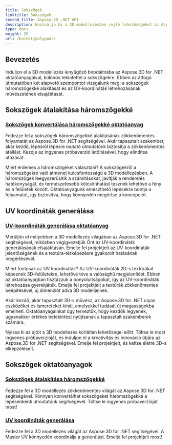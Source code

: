 ```yaml
---
title: Sokszögek
linktitle: Sokszögek
second_title: Aspose.3D .NET API
description: Használja ki a 3D modellezésben rejlő lehetőségeket az Aspose.3D .NET segítségével. Tanuljon meg sokszögeket háromszögekké alakítani, és sajátítsa el az UV-koordináták generálását a jobb projektmagasság érdekében.
type: docs
weight: 29
url: /hu/net/polygons/
---
```


## Bevezetés

Induljon el a 3D modellezés lenyűgöző birodalmába az Aspose.3D for .NET oktatóanyagaival, különös tekintettel a sokszögekre. Ebben az átfogó útmutatóban két alapvető szempontot vizsgálunk meg: a sokszögek háromszögekké alakítását és az UV-koordináták létrehozásának művészetének elsajátítását.

## Sokszögek átalakítása háromszögekké
### [Sokszögek konvertálása háromszögekké oktatóanyag](./convert-polygons-to-triangles/)

Fedezze fel a sokszögek háromszögekké alakításának zökkenőmentes folyamatát az Aspose.3D for .NET segítségével. Akár tapasztalt szakember, akár kezdő, lépésről lépésre mutató útmutatónk biztosítja a zökkenőmentes átállást. Kezdje az ingyenes próbaverzió letöltésével, hogy elindítsa utazását.

Miért érdemes a háromszögeket választani? A sokszögekről a háromszögekre való átmenet kulcsfontosságú a 3D modellezésben. A háromszögek leegyszerűsítik a számításokat, javítják a renderelés hatékonyságát, és természetesebb kölcsönhatást tesznek lehetővé a fény és a felületek között. Oktatóanyagunk emészthető lépésekre bontja a folyamatot, így biztosítva, hogy könnyedén megértse a koncepciót.

## UV koordináták generálása
### [UV-koordináták generálása oktatóanyag](./generate-uv-coordinates/)

Merüljön el mélyebben a 3D modellezés világában az Aspose.3D for .NET segítségével, miközben végigvezetjük Önt az UV-koordináták generálásának elsajátításán. Emelje fel projektjeit az UV-koordináták jelentőségének és a textúra-térképezésre gyakorolt hatásának megértésével.

Miért fontosak az UV koordináták? Az UV-koordináták 2D-s textúrákat képeznek 3D-felületekre, lehetővé téve a valósághű megjelenítést. Ebben az oktatóanyagban tisztázzuk a bonyolultságokat, így az UV-koordináták létrehozása gyerekjáték. Emelje fel projektjeit a textúrák zökkenőmentes beépítésével, új dimenziót adva 3D modelljeinek.

Akár kezdő, akár tapasztalt 3D-s művész, az Aspose.3D for .NET olyan eszközöket és ismereteket kínál, amelyekkel tudását új magasságokba emelheti. Oktatóanyagainkat úgy terveztük, hogy kezdők legyenek, ugyanakkor értékes betekintést nyújtsanak a tapasztalt szakemberek számára.

Nyissa ki az ajtót a 3D modellezés korlátlan lehetőségei előtt. Töltse le most ingyenes próbaverzióját, és induljon el a kreativitás és innováció útjára az Aspose.3D for .NET segítségével. Emelje fel projektjeit, és keltse életre 3D-s elképzeléseit.
## Sokszögek oktatóanyagok
### [Sokszögek átalakítása háromszögekké](./convert-polygons-to-triangles/)
Fedezze fel a 3D modellezés zökkenőmentes világát az Aspose.3D for .NET segítségével. Könnyen konvertálhat sokszögeket háromszögekké a lépésenkénti útmutatónk segítségével. Töltse le ingyenes próbaverzióját most!
### [UV koordináták generálása](./generate-uv-coordinates/)
Fedezze fel a 3D modellezés világát az Aspose.3D for .NET segítségével. A Master UV könnyedén koordinálja a generálást. Emelje fel projektjeit most!